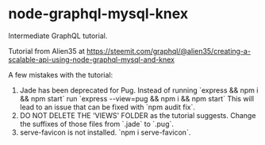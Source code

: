 # node-graphql-mysql-knex
Intermediate GraphQL tutorial.

Tutorial from Alien35 at https://steemit.com/graphql/@alien35/creating-a-scalable-api-using-node-graphql-mysql-and-knex

A few mistakes with the tutorial:

<ol>
	<li>  
		Jade has been deprecated for Pug.  Instead of running `express && npm i && npm start` run `express --view=pug && npm i && npm start` This will lead to an issue that can be fixed with `npm audit fix`.
	</li>
	<li>
		DO NOT DELETE THE 'VIEWS' FOLDER as the tutorial suggests.  Change the suffixes of those files from `.jade` to `.pug`.
	</li>
	<li>  
		serve-favicon is not installed.  `npm i serve-favicon`.
	</li>
</ol>